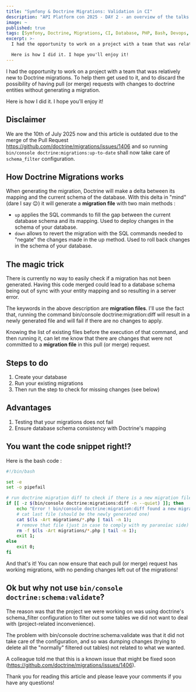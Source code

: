 ```yaml
---
title: "Symfony & Doctrine Migrations: Validation in CI"
description: "API Platform con 2025 - DAY 2 - an overview of the talks I attended at the API Platform Conference in 2025."
image: ~
published: true
tags: [Symfony, Doctrine, Migrations, CI, Database, PHP, Bash, Devops, Automation, Testing]
excerpt: >-
  I had the opportunity to work on a project with a team that was relatively new to Doctrine migrations. To help them get used to it, and to discard the possibility of having pull (or merge) requests with changes to doctrine entities without generating a migration.

  Here is how I did it. I hope you'll enjoy it!
---
```

I had the opportunity to work on a project with a team that was relatively new to Doctrine migrations. To help them get used to it, and to discard the possibility of having pull (or merge) requests with changes to doctrine entities without generating a migration.

Here is how I did it. I hope you'll enjoy it!

## Disclaimer

We are the 10th of July 2025 now and this article is outdated due to the merge of the Pull Request https://github.com/doctrine/migrations/issues/1406 and so running `bin/console doctrine:migrations:up-to-date` shall now take care of `schema_filter` configuration.


## How Doctrine Migrations works

When generating the migration, Doctrine will make a delta between its mapping and the current schema of the database. With this delta in "mind" (dare I say :wink:) it will generate a **migration file** with two main methods :
* `up` applies the SQL commands to fill the gap between the current database schema and its mapping. Used to deploy changes in the schema of your database.
* `down` allows to revert the migration with the SQL commands needed to "negate" the changes made in the up method. Used to roll back changes in the schema of your database.

## The magic trick

There is currently no way to easily check if a migration has not been generated. Having this code merged could lead to a database schema being out of sync with your entity mapping and so resulting in a server error.

The keywords in the above description are **migration files**. I'll use the fact that, running the command bin/console doctrine:migration:diff will result in a newly generated file and will fail if there are no changes to apply.

Knowing the list of existing files before the execution of that command, and then running it, can let me know that there are changes that were not committed to a **migration file** in this pull (or merge) request.

## Steps to do

1. Create your database
2. Run your existing migrations
3. Then run the step to check for missing changes (see below)

## Advantages

1. Testing that your migrations does not fail
2. Ensure database schema consistency with Doctrine's mapping


## You want the code snippet right!?

Here is the bash code :

```bash
#!/bin/bash

set -e
set -o pipefail

# run doctrine migration diff to check if there is a new migration file generated and check last exit code
if [[ -z $(bin/console doctrine:migrations:diff -n --quiet) ]]; then
    echo "Error ! bin/console doctrine:migration:diff found a new migration which must not be the case.";
    # cat last file (should be the newly generated one)
    cat $(ls -Art migrations/*.php | tail -n 1);
    # remove that file (just in case to comply with my paranoïac side)
    rm -f $(ls -Art migrations/*.php | tail -n 1);
    exit 1;
else
    exit 0;
fi

```

And that's it! You can now ensure that each pull (or merge) request has working migrations, with no pending changes left out of the migrations!

## Ok but why not use `bin/console doctrine:schema:validate`?

The reason was that the project we were working on was using doctrine's schema_filter configuration to filter out some tables we did not want to deal with (project-related inconvenience).

The problem with bin/console doctrine:schema:validate was that it did not take care of the configuration, and so was dumping changes (trying to delete all the "normally" filtered out tables) not related to what we wanted.

A colleague told me that this is a known issue that might be fixed soon (https://github.com/doctrine/migrations/issues/1406).


Thank you for reading this article and please leave your comments if you have any questions!
